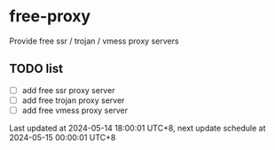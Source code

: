 
# free-proxy
Provide free ssr / trojan / vmess proxy servers


## TODO list
- [ ] add free ssr proxy server
- [ ] add free trojan proxy server
- [ ] add free vmess proxy server

Last updated at 2024-05-14 18:00:01 UTC+8, next update schedule at 2024-05-15 00:00:01 UTC+8

